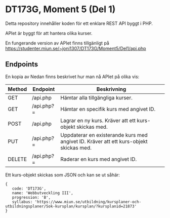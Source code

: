 # DT173G, Moment 5 (Del 1)

Detta repository innehåller koden för ett enklare REST API byggt i PHP.

APIet är byggt för att hantera olika kurser.

En fungerande version av APIet finns tillgänligt på https://studenter.miun.se/~joni1307/DT173G/Moment5/Del1/api.php

## Endpoints
En kopia av 
Nedan finns beskrivet hur man nå APIet på olika vis:

|Method  |Endpoint            |Beskrivning                                                        |
|--------|--------------------|-------------------------------------------------------------------|
|GET     |/api.php            |Hämtar alla tillgängliga kurser.                                   |
|GET     |/api.php?=<id>      |Hämtar en specifik kurs med angivet ID.                            |
|POST    |/api.php            |Lagrar en ny kurs. Kräver att ett kurs-objekt skickas med.         |
|PUT     |/api.php?=<id>      |Uppdaterar en existerande kurs med angivet ID. Kräver att ett kurs-objekt skickas med. |
|DELETE  |/api.php?=<id>      |Raderar en kurs med angivet ID.                                    |

Ett kurs-objekt skickas som JSON och kan se ut såhär:
```
{
   code: 'DT173G',
   name: 'Webbutveckling III',
   progression: 'B',
   syllabus: 'https://www.miun.se/utbildning/kursplaner-och-utbildningsplaner/Sok-kursplan/kursplan/?kursplanid=21873'
}
```